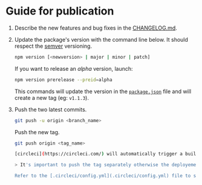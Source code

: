 # Guide for publication

1. Describe the new features and bug fixes in the [CHANGELOG.md](CHANGELOG.md).

2. Update the package's version with the command line below. It should respect the [semver](https://semver.org/) versioning.

    ```sh
    npm version [<newversion> | major | minor | patch]
    ```

    If you want to release an _alpha_ version, launch: 

    ```sh
    npm version prerelease --preid=alpha
    ```

    This commands will update the version in the [`package.json`](package.json) file and will create a new tag (eg: `v1.1.3`).

3. Push the two latest commits.

    ```sh
    git push -u origin <branch_name>
    ```

    Push the new tag.
   
    ```sh
    git push origin <tag_name> 

    [circleci](https://circleci.com/) will automatically trigger a build, run the tests and publish the new version of the SDK on [`npm`](https://www.npmjs.com/package/@reachfive/identity-core).
    
    > It's important to push the tag separately otherwise the deployement job is not triggered (https://support.circleci.com/hc/en-us/articles/115013854347-Jobs-builds-not-triggered-when-pushing-tag).

    Refer to the [.circleci/config.yml](.circleci/config.yml) file to set up the integration.